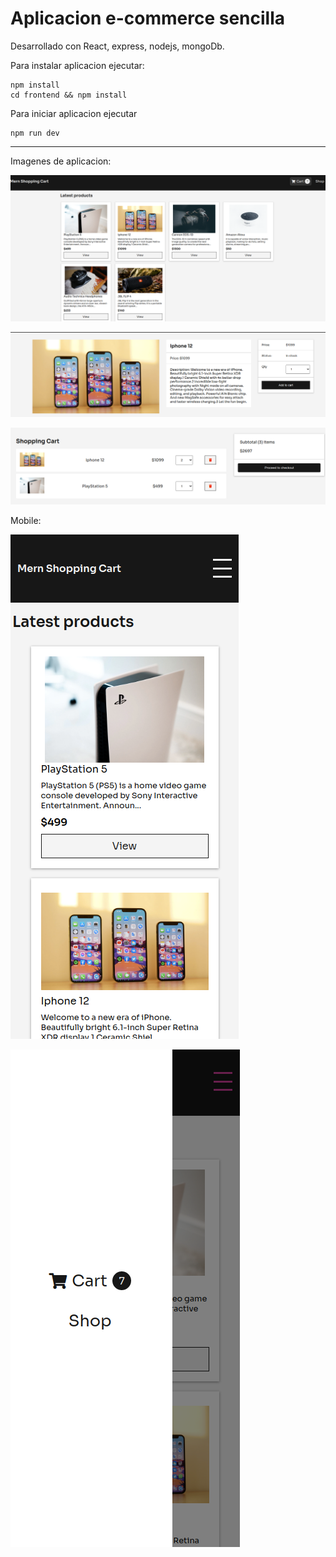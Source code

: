 # Aplicacion e-commerce sencilla

Desarrollado con React, express, nodejs, mongoDb.

Para instalar aplicacion ejecutar:

```
npm install 
cd frontend && npm install
```

Para iniciar aplicacion ejecutar

```
npm run dev
```

------

Imagenes de aplicacion:

![Demo aplicativo](./screenshots/screen1.png)

![Demo aplicativo](./screenshots/screen2.png)

![Demo aplicativo](./screenshots/screen3.png)

Mobile:

![Demo aplicativo](./screenshots/screen1_mobile.png)

![Demo aplicativo](./screenshots/screen2_mobile.png)